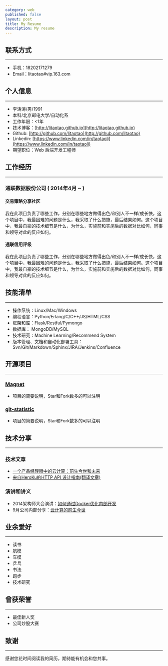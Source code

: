 ```yaml
---
category: web
published: false
layout: post
title: My Resume
description: My resume
---
```


联系方式
---  
---

- 手机：18202171279  
- Email：litaotao#vip.163.com  

个人信息
---  
---

 - 李涛涛/男/1991 
 - 本科/北京邮电大学/自动化系 
 - 工作年限：<1年
 - 技术博客：[http://litaotao.github.io](http://litaotao.github.io)
 - Github: [http://github.com/litaotao](http://github.com/litaotao)
 - Linkedin: [https://www.linkedin.com/in/taotaoli](https://www.linkedin.com/in/taotaoli)
 - 期望职位：Web 后端开发工程师

工作经历
---  
---

### 通联数据股份公司 ( 2014年4月 ~  )

#### 交易策略分享社区   
我在此项目负责了哪些工作，分别在哪些地方做得出色/和别人不一样/成长快，这个项目中，我最困难的问题是什么，我采取了什么措施，最后结果如何。这个项目中，我最自豪的技术细节是什么，为什么，实施前和实施后的数据对比如何，同事和领导对此的反应如何。


#### 通联信用评级
我在此项目负责了哪些工作，分别在哪些地方做得出色/和别人不一样/成长快，这个项目中，我最困难的问题是什么，我采取了什么措施，最后结果如何。这个项目中，我最自豪的技术细节是什么，为什么，实施前和实施后的数据对比如何，同事和领导对此的反应如何。


技能清单
---  
---

- 操作系统：Linux/Mac/Windows
- 编程语言：Python/Erlang/C/C++/JS/HTML/CSS
- 框架和库：Flask/Restful/Pymongo
- 数据库：    MongoDB/MySQL
- 技术研究：Machine Learning/Recommend System
- 版本管理、文档和自动化部署工具：Svn/Git/Markdown/Sphinx/JIRA/Jenkins/Confluence


开源项目
---  
---

### [Magnet](http://github.com/litaotao/Magnet)

 - 项目的简要说明，Star和Fork数多的可以注明

### [git-statistic](http://github.com/litaotao/git-statistic) 

 - 项目的简要说明，Star和Fork数多的可以注明


技术分享  
---  
---

### 技术文章

- [一个产品经理眼中的云计算：前生今世和未来](http://get.jobdeer.com/706.get)
- [来自HeroKu的HTTP API 设计指南(翻译文章)](http://get.jobdeer.com/343.get) 

### 演讲和讲义
 - 2014架构师大会演讲：[如何通过Docker优化内部开发](http://jobdeer.com)
 - 9月公司内部分享：[云计算的前生今世](http://jobdeer.com)


业余爱好
---  
---

- 读书
- 航模  
- 车模
- 乒乓
- 书法
- 跑步
- 技术研究 


曾获荣誉
---  
---  

- 最佳新人奖
- 公司炒股大赛


致谢
---  
--- 

感谢您花时间阅读我的简历，期待能有机会和您共事。